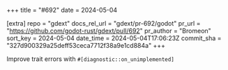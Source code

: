 +++
title = "#692"
date = 2024-05-04

[extra]
repo = "gdext"
docs_rel_url = "gdext/pr-692/godot"
pr_url = "https://github.com/godot-rust/gdext/pull/692"
pr_author = "Bromeon"
sort_key = 2024-05-04
date_time = 2024-05-04T17:06:23Z
commit_sha = "327d900329a25deff53ceca7712f38a9e1cd884a"
+++

 Improve trait errors with `#[diagnostic::on_unimplemented]`
